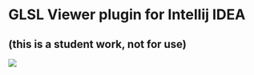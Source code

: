 # GLSL Viewer plugin for Intellij IDEA
## (this is a student work, not for use)
![](https://github.com/xmmt/MyPlugin/blob/master/screenshots/screen.png)
